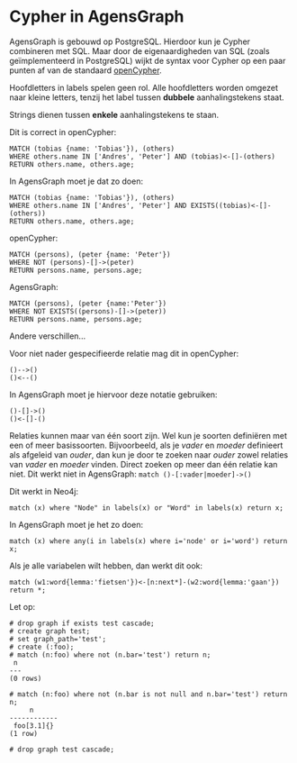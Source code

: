# Cypher in AgensGraph

AgensGraph is gebouwd op PostgreSQL. Hierdoor kun je Cypher combineren
met SQL. Maar door de eigenaardigheden van SQL (zoals geïmplementeerd
in PostgreSQL) wijkt de syntax voor Cypher op een paar punten af van
de standaard [openCypher](https://www.opencypher.org/).

Hoofdletters in labels spelen geen rol. Alle hoofdletters worden omgezet naar
kleine letters, tenzij het label tussen **dubbele**
aanhalingstekens staat.

Strings dienen tussen **enkele** aanhalingstekens te staan.

Dit is correct in openCypher:
```text
MATCH (tobias {name: 'Tobias'}), (others)
WHERE others.name IN ['Andres', 'Peter'] AND (tobias)<-[]-(others)
RETURN others.name, others.age;
```
In AgensGraph moet je dat zo doen:
```text
MATCH (tobias {name: 'Tobias'}), (others)
WHERE others.name IN ['Andres', 'Peter'] AND EXISTS((tobias)<-[]-(others))
RETURN others.name, others.age;
```

openCypher:
```text
MATCH (persons), (peter {name: 'Peter'})
WHERE NOT (persons)-[]->(peter)
RETURN persons.name, persons.age;
```
AgensGraph:
```text
MATCH (persons), (peter {name:'Peter'})
WHERE NOT EXISTS((persons)-[]->(peter))
RETURN persons.name, persons.age;
```

Andere verschillen...

Voor niet nader gespecifieerde relatie mag dit in openCypher:

```text
()-->()
()<--()
```

In AgensGraph moet je hiervoor deze notatie gebruiken:

```text
()-[]->()
()<-[]-()
```

Relaties kunnen maar van één soort zijn. Wel kun je soorten
definiëren met een of meer basissoorten. Bijvoorbeeld, als je
*vader* en *moeder* definieert als afgeleid van *ouder*, dan kun je
door te zoeken naar *ouder* zowel relaties van *vader* en *moeder*
vinden. Direct zoeken op meer dan één relatie kan niet. Dit werkt
niet in AgensGraph: `match ()-[:vader|moeder]->()`

Dit werkt in Neo4j:

```text
match (x) where "Node" in labels(x) or "Word" in labels(x) return x;
```

In AgensGraph moet je het zo doen:

```text
match (x) where any(i in labels(x) where i='node' or i='word') return x;
```

Als je alle variabelen wilt hebben, dan werkt dit ook:
```text
match (w1:word{lemma:'fietsen'})<-[n:next*]-(w2:word{lemma:'gaan'}) return *;
```

Let op:
```text
# drop graph if exists test cascade;
# create graph test;
# set graph_path='test';
# create (:foo);
# match (n:foo) where not (n.bar='test') return n;
 n
---
(0 rows)

# match (n:foo) where not (n.bar is not null and n.bar='test') return n;
     n
------------
 foo[3.1]{}
(1 row)

# drop graph test cascade;
```
